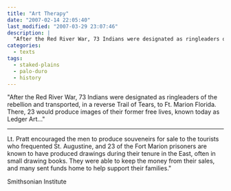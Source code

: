 ```yaml
---
title: "Art Therapy"
date: "2007-02-14 22:05:40"
last_modified: "2007-03-29 23:07:46"
description: |
  "After the Red River War, 73 Indians were designated as ringleaders of the rebellion and transported, in a reverse Trail of Tears, to Ft. Marion Florida. There, 23 would produce images of their former free lives, known today as Ledger Art..."
categories:
  - texts
tags:
  - staked-plains
  - palo-duro
  - history  
---
```

"After the Red River War, 73 Indians were designated as ringleaders of the rebellion and transported, in a reverse Trail of Tears, to Ft. Marion Florida. There, 23 would produce images of their former free lives, known today as Ledger Art..."
***

Lt. Pratt encouraged the men to produce souveneirs for sale to the tourists who frequented St. Augustine, and 23 of the Fort Marion prisoners are known to have produced drawings during their tenure in the East, often in small drawing books. They were able to keep the money from their sales, and many sent funds home to help support their families."

Smithsonian Institute
